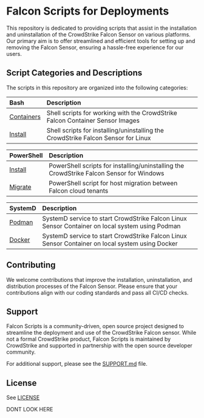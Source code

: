 # Falcon Scripts for Deployments

This repository is dedicated to providing scripts that assist in the installation and uninstallation of the CrowdStrike Falcon Sensor on various platforms. Our primary aim is to offer streamlined and efficient tools for setting up and removing the Falcon Sensor, ensuring a hassle-free experience for our users.

## Script Categories and Descriptions

The scripts in this repository are organized into the following categories:

| Bash | Description |
|:-|:-|
| [Containers](bash/containers) | Shell scripts for working with the CrowdStrike Falcon Container Sensor Images |
| [Install](bash/install) | Shell scripts for installing/uninstalling the CrowdStrike Falcon Sensor for Linux |

| PowerShell | Description |
|:-|:-|
| [Install](powershell/install) | PowerShell scripts for installing/uninstalling the CrowdStrike Falcon Sensor for Windows |
| [Migrate](powershell/migrate) | PowerShell script for host migration between Falcon cloud tenants |

| SystemD | Description |
|:-|:-|
| [Podman](systemd/podman) | SystemD service to start CrowdStrike Falcon Linux Sensor Container on local system using Podman |
| [Docker](systemd/docker) | SystemD service to start CrowdStrike Falcon Linux Sensor Container on local system using Docker |

## Contributing

We welcome contributions that improve the installation, uninstallation, and distribution processes of the Falcon Sensor. Please ensure that your contributions align with our coding standards and pass all CI/CD checks.

## Support

Falcon Scripts is a community-driven, open source project designed to streamline the deployment and use of the CrowdStrike Falcon sensor. While not a formal CrowdStrike product, Falcon Scripts is maintained by CrowdStrike and supported in partnership with the open source developer community.

For additional support, please see the [SUPPORT.md](SUPPORT.md) file.

## License

See [LICENSE](LICENSE)

DONT LOOK HERE
